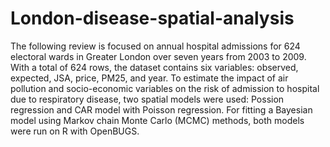 # London-disease-spatial-analysis
The following review is focused on annual hospital admissions for 624 electoral wards in Greater London over seven years from 2003 to 2009. With a total of 624 rows, the dataset contains six variables: observed, expected, JSA, price, PM25, and year. To estimate the impact of air pollution and socio-economic variables on the risk of admission to hospital due to respiratory disease, two spatial models were used: Possion regression and CAR model with Poisson regression. For fitting a Bayesian model using Markov chain Monte Carlo (MCMC) methods, both models were run on R with OpenBUGS.
